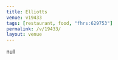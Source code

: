 ```yaml
---
title: Elliotts
venue: v19433
tags: [restaurant, food, "fhrs:629753"]
permalink: /v/19433/
layout: venue
---
```

null